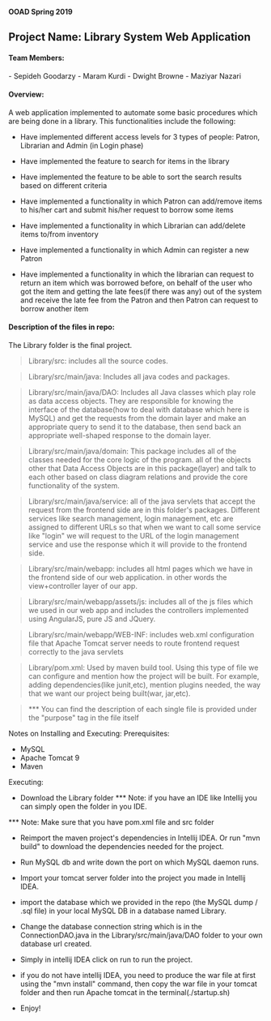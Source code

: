 __OOAD Spring 2019__

<h2>Project Name: Library System Web Application</h2>

<h4>Team Members:</h4>
- Sepideh Goodarzy
- Maram Kurdi
- Dwight Browne
- Maziyar Nazari

<h4>Overview:</h4>

A web application implemented to automate some basic procedures which are being done in a library. This functionalities include the following:

- Have implemented different access levels for 3 types of people: Patron, Librarian and Admin (in Login phase)

- Have implemented the feature to search for items in the library

- Have implemented the feature to be able to sort the search results based on different criteria

- Have implemented a functionality in which Patron can add/remove items to his/her cart and submit his/her request to borrow some items

- Have implemented a functionality in which Librarian can add/delete items to/from inventory

- Have implemented a functionality in which Admin can register a new Patron

- Have implemented a functionality in which the librarian can request to return an item which was borrowed before, on behalf of the user who got the item and getting the late fees(if there was any) out of the system and receive the late fee from the Patron and then Patron can request to borrow another item

<h4>Description of the files in repo:</h4>

The Library folder is the final project. 

> Library/src: includes all the source codes.

> Library/src/main/java: Includes all java codes and packages.

> Library/src/main/java/DAO: Includes all Java classes which play role as data access objects. They are responsible for knowing the interface of the database(how to deal with database which here is MySQL) and get the requests from the domain layer and make an appropriate query to send it to the database, then send back an appropriate well-shaped response to the domain layer.

> Library/src/main/java/domain: This package includes all of the classes needed for the core logic of the program. all of the objects other that Data Access Objects are in this package(layer) and talk to each other based on class diagram relations and provide the core functionality of the system.

> Library/src/main/java/service: all of the java servlets that accept the request from the frontend side are in this folder's packages. Different services like search management, login management, etc are assigned to different URLs so that when we want to call some service like "login" we will request to the URL of the login management service and use the response which it will provide to the frontend side.

> Library/src/main/webapp: includes all html pages which we have in the frontend side of our web application. in other words the view+controller layer of our app.

> Library/src/main/webapp/assets/js: includes all of the js files which we used in our web app and includes the controllers implemented using AngularJS, pure JS and JQuery.

> Library/src/main/webapp/WEB-INF: includes web.xml configuration file that Apache Tomcat server needs to route frontend request correctly to the java servlets

> Library/pom.xml: Used by maven build tool. Using this type of file we can configure and mention how the project will be built. For example, adding dependencies(like junit,etc), mention plugins needed, the way that we want our project being built(war, jar,etc).

> *** You can find the description of each single file is provided under the "purpose" tag in the file itself

Notes on Installing and Executing:
Prerequisites: 
- MySQL
- Apache Tomcat 9
- Maven

Executing: 

- Download the Library folder
*** Note: if you have an IDE like Intellij you can simply open the folder in you IDE.

*** Note: Make sure that you have pom.xml file and src folder

- Reimport the maven project's dependencies in Intellij IDEA. Or run "mvn build" to download the dependencies needed for the project.

- Run MySQL db and write down the port on which MySQL daemon runs.

- Import your tomcat server folder into the project you made in Intellij IDEA.

- import the database which we provided in the repo (the MySQL dump / .sql file) in your local MySQL DB in a database named Library.

- Change the database connection string which is in the ConnectionDAO.java in the Library/src/main/java/DAO folder to your own database url created.

- Simply in intellij IDEA click on run to run the project.

- if you do not have intellij IDEA, you need to produce the war file at first using the "mvn install" command, then copy the war file in your tomcat folder and then run Apache tomcat in the terminal(./startup.sh)

- Enjoy!

